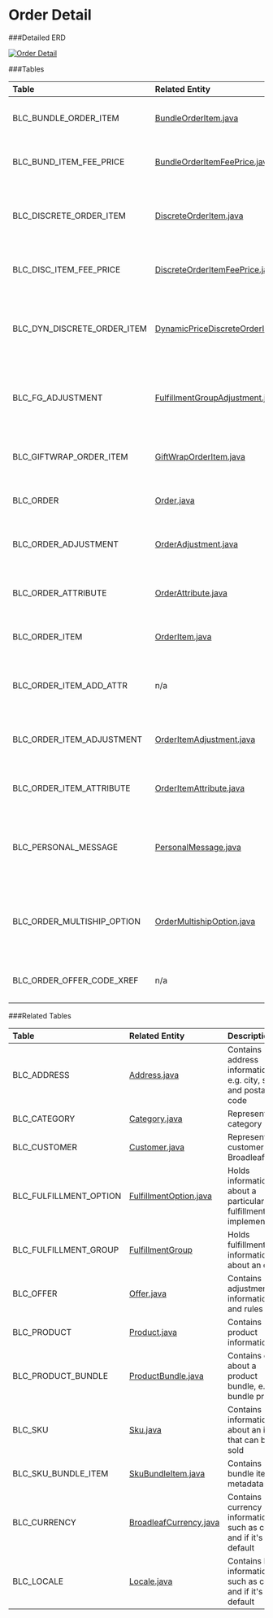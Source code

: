 # Order Detail

###Detailed ERD

[![Order Detail](dataModel/OrderDetailedERD.png)](_img/dataModel/OrderDetailedERD.png)

###Tables

| Table                      | Related Entity | Description                                         |
|:---------------------------|:----------|:----------------------------------------------------|
|BLC_BUNDLE_ORDER_ITEM       | [BundleOrderItem.java](http://javadoc.broadleafcommerce.org/current/framework/org/broadleafcommerce/core/order/domain/BundleOrderItem.html)      | Contains a group of discrete order items   |
|BLC_BUND_ITEM_FEE_PRICE     | [BundleOrderItemFeePrice.java](http://javadoc.broadleafcommerce.org/current/framework/org/broadleafcommerce/core/order/domain/BundleOrderItemFeePrice.html)      | Contains fee information for a bundle order item  |
|BLC_DISCRETE_ORDER_ITEM     | [DiscreteOrderItem.java](http://javadoc.broadleafcommerce.org/current/framework/org/broadleafcommerce/core/order/domain/DiscreteOrderItem.html)      | Contains product, sku, and pricing information for an item on an order  |
|BLC_DISC_ITEM_FEE_PRICE     | [DiscreteOrderItemFeePrice.java](http://javadoc.broadleafcommerce.org/current/framework/org/broadleafcommerce/core/order/domain/DiscreteOrderItemFeePrice.html)      | Contains fee information for a discrete order item  |
|BLC_DYN_DISCRETE_ORDER_ITEM | [DynamicPriceDiscreteOrderItem.java](http://javadoc.broadleafcommerce.org/current/framework/org/broadleafcommerce/core/order/domain/DynamicPriceDiscreteOrderItem.html)      | Contains discrete order item information that is dynamically priced  |
|BLC_FG_ADJUSTMENT           | [FulfillmentGroupAdjustment.java](http://javadoc.broadleafcommerce.org/current/framework/org/broadleafcommerce/core/offer/domain/FulfillmentGroupAdjustment.html)      | Contains offer information and amount applied to a fulfillment group  |
|BLC_GIFTWRAP_ORDER_ITEM     | [GiftWrapOrderItem.java](http://javadoc.broadleafcommerce.org/current/framework/org/broadleafcommerce/core/order/domain/GiftWrapOrderItem.html)      | Declares which discrete order items are gift-wrapped  |
|BLC_ORDER                   | [Order.java](http://javadoc.broadleafcommerce.org/current/framework/org/broadleafcommerce/core/order/domain/Order.html)      | Represents an order in Broadleaf  |
|BLC_ORDER_ADJUSTMENT        | [OrderAdjustment.java](OrderAdjustment)      | Contains offer information and amount applied to an order  |
|BLC_ORDER_ATTRIBUTE         | [OrderAttribute.java](http://javadoc.broadleafcommerce.org/current/framework/org/broadleafcommerce/core/order/domain/OrderAttribute.html)      | Contains arbitrary data about an order  |
|BLC_ORDER_ITEM              | [OrderItem.java](http://javadoc.broadleafcommerce.org/current/framework/org/broadleafcommerce/core/order/domain/OrderItem.html)      | An abstract representation of an item on an order  |
|BLC_ORDER_ITEM_ADD_ATTR     | n/a      | Contains arbitrary data about a discrete order item  |
|BLC_ORDER_ITEM_ADJUSTMENT   | [OrderItemAdjustment.java](http://javadoc.broadleafcommerce.org/current/framework/org/broadleafcommerce/core/offer/domain/OrderItemAdjustment.html)      | Contains offer information and amount applied to an order item  |
|BLC_ORDER_ITEM_ATTRIBUTE    | [OrderItemAttribute.java](http://javadoc.broadleafcommerce.org/current/framework/org/broadleafcommerce/core/order/domain/OrderItemAttribute.html)      | Contains arbitrary data about an order item  |
|BLC_PERSONAL_MESSAGE        | [PersonalMessage.java](http://javadoc.broadleafcommerce.org/current/framework/org/broadleafcommerce/core/order/domain/PersonalMessage.html)      | Contains personal message information (e.g. from, to, message body)   |
|BLC_ORDER_MULTISHIP_OPTION  | [OrderMultishipOption.java](http://javadoc.broadleafcommerce.org/current/framework/org/broadleafcommerce/core/order/domain/OrderMultishipOption.html)      | Represents a given set of options for an OrderItem in an Order in the multiship context  |
|BLC_ORDER_OFFER_CODE_XREF   | n/a      | Cross-reference from orders to offers  |

###Related Tables

| Table                | Related Entity    | Description                                         |
|:---------------------|:--------------|:----------------------------------------------------|
|BLC_ADDRESS           | [Address.java](http://javadoc.broadleafcommerce.org/current/profile/org/broadleafcommerce/profile/core/domain/Address.html)           | Contains address information, e.g. city, state, and postal code  |
|BLC_CATEGORY          | [Category.java](http://javadoc.broadleafcommerce.org/current/framework/org/broadleafcommerce/core/catalog/domain/Category.html)          | Represents a category  |
|BLC_CUSTOMER          | [Customer.java](http://javadoc.broadleafcommerce.org/current/profile/org/broadleafcommerce/profile/core/domain/Customer.html)          | Represents a customer in Broadleaf  |
|BLC_FULFILLMENT_OPTION| [FulfillmentOption.java](http://javadoc.broadleafcommerce.org/current/framework/org/broadleafcommerce/core/order/domain/FulfillmentOption.html)          | Holds information about a particular fulfillment implementation  |
|BLC_FULFILLMENT_GROUP | [FulfillmentGroup](http://javadoc.broadleafcommerce.org/current/framework/org/broadleafcommerce/core/order/domain/FulfillmentGroup.html)          | Holds fulfillment information about an order  |
|BLC_OFFER             | [Offer.java](http://javadoc.broadleafcommerce.org/current/framework/org/broadleafcommerce/core/offer/domain/Offer.html)          | Contains adjustment information and rules  |
|BLC_PRODUCT           | [Product.java](http://javadoc.broadleafcommerce.org/current/framework/org/broadleafcommerce/core/catalog/domain/Product.html)          | Contains product information  |
|BLC_PRODUCT_BUNDLE    | [ProductBundle.java](http://javadoc.broadleafcommerce.org/current/framework/org/broadleafcommerce/core/catalog/domain/ProductBundle.html)          | Contains data about a product bundle, e.g. bundle pricing |
|BLC_SKU               | [Sku.java](http://javadoc.broadleafcommerce.org/current/framework/org/broadleafcommerce/core/catalog/domain/Sku.html)          | Contains information about an item that can be sold  |
|BLC_SKU_BUNDLE_ITEM   | [SkuBundleItem.java](http://javadoc.broadleafcommerce.org/current/framework/org/broadleafcommerce/core/catalog/domain/SkuBundleItem.html)          | Contains bundle item metadata  |
|BLC_CURRENCY                | [BroadleafCurrency.java](http://javadoc.broadleafcommerce.org/current/common/org/broadleafcommerce/common/currency/domain/BroadleafCurrency.html)      | Contains currency information, such as code and if it's default  |
|BLC_LOCALE                  | [Locale.java](http://javadoc.broadleafcommerce.org/current/common/org/broadleafcommerce/common/locale/domain/Locale.html)      | Contains locale information, such as code and if it's default  |
